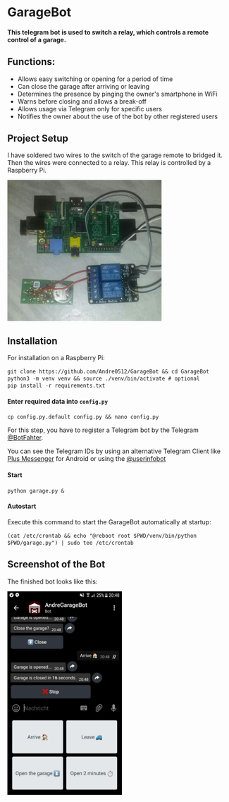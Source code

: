# GarageBot

#### This telegram bot is used to switch a relay, which controls a remote control of a garage.

## Functions:

- Allows easy switching or opening for a period of time
- Can close the garage after arriving or leaving
- Determines the presence by pinging the owner's smartphone in WiFi
- Warns before closing and allows a break-off
- Allows usage via Telegram only for specific users
- Notifies the owner about the use of the bot by other registered users


## Project Setup

I have soldered two wires to the switch of the garage remote to bridged it. Then the wires were connected to a relay. This relay is controlled by a Raspberry Pi.

<img src="images/setting.jpg" width="350"/>


## Installation
For installation on a Raspberry Pi:
```
git clone https://github.com/Andre0512/GarageBot && cd GarageBot
python3 -m venv venv && source ./venv/bin/activate # optional
pip install -r requirements.txt
```

#### Enter required data into `config.py`
```
cp config.py.default config.py && nano config.py
```
For this step, you have to register a Telegram bot by the Telegram [@BotFahter](https://t.me/botfather).

You can see the Telegram IDs by using an alternative Telegram Client like [Plus Messenger](https://play.google.com/store/apps/details?id=org.telegram.plus) for Android or using the [@userinfobot](https://telegram.me/userinfobot)

#### Start
```
python garage.py &
```

#### Autostart
Execute this command to start the GarageBot automatically at startup:
```
(cat /etc/crontab && echo "@reboot root $PWD/venv/bin/python $PWD/garage.py") | sudo tee /etc/crontab
```


## Screenshot of the Bot
The finished bot looks like this:

<img src="images/screenshot.jpg" width="260"/>
